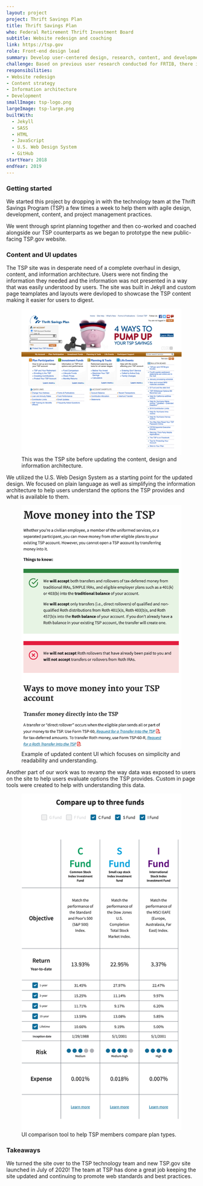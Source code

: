 ```yaml
---
layout: project
project: Thrift Savings Plan
title: Thrift Savings Plan
who: Federal Retirement Thrift Investment Board
subtitle: Website redesign and coaching
link: https://tsp.gov
role: Front-end design lead
summary: Develop user-centered design, research, content, and development capabilities for the Federal Retirement Thrift Investment Board (FRTIB).
challenge: Based on previous user research conducted for FRTIB, there is a gap between how information is currently organized on TSP.gov and what users need from the site to make informed retirement decisions. FRTIB wants users to be able to easily find and understand the retirement services they offer, ensuring that users are taking full advantage of the retirement benefits being provided to them. Additionally, FRTIB believes that the site would reach more users if it was mobile-friendly.
responsibilities:
- Website redesign
- Content strategy
- Information architecture
- Development
smallImage: tsp-logo.png
largeImage: tsp-large.png
builtWith:
  - Jekyll
  - SASS
  - HTML
  - JavaScript
  - U.S. Web Design System
  - GitHub
startYear: 2018
endYear: 2019
---
```


### Getting started

We started this project by dropping in with the technology team at the Thrift Savings Program (TSP) a few times a week to help them with agile design, development, content, and project management practices. 

We went through sprint planning together and then co-worked and coached alongside our TSP counterparts as we began to prototype the new public-facing TSP.gov website. 

### Content and UI updates

The TSP site was in desperate need of a complete overhaul in design, content, and information architecture. Users were not finding the information they needed and the information was not presented in a way that was easily understood by users. The site was built in Jekyll and custom page teamplates and layouts were devloped to showcase the TSP content making it easier for users to digest. 

<figure>
<img src="/assets/images/projects/tsp-old.png"/>
<figcaption>This was the TSP site before updating the content, design and information architecture.</figcaption>
</figure>

We utilized the U.S. Web Design System as a starting point for the updated design. We focused on plain language as well as simplifying the information architecture to help users understand the options the TSP provides and what is available to them. 

<figure>
<img src="/assets/images/projects/tsp-move-money.png"/>
<figcaption>Example of updated content UI which focuses on simplicity and readability and understanding.</figcaption>
</figure>

Another part of our work was to revamp the way data was exposed to users on the site to help users evaluate options the TSP provides. Custom in page tools were created to help with understanding this data. 
 

<figure>
<img src="/assets/images/projects/tsp-compare-funds.png"/>
<figcaption>UI comparison tool to help TSP members compare plan types.</figcaption>
</figure>

### Takeaways

We turned the site over to the TSP technology team and new TSP.gov site launched in July of 2020! The team at TSP has done a great job keeping the site updated and continuing to promote web standards and best practices. 
